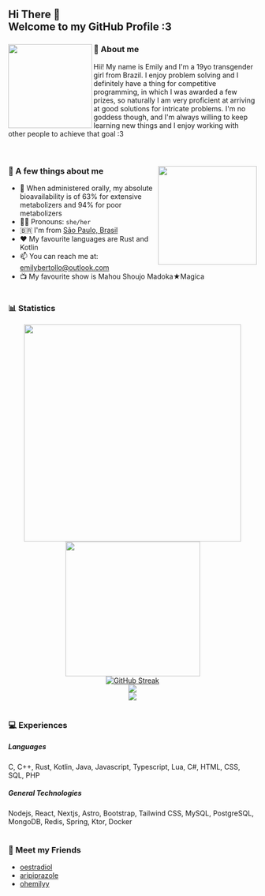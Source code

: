 <h2>
  Hi There 👋
  <br>Welcome to my GitHub Profile :3
</h2>

<div>
  <img src="https://github.com/atomoxetine/atomoxetine/assets/132525922/01de90ef-785a-4457-8020-0ce8e2542327"
    height="170"
    align="left">
  <h3>🌟 About me</h3>
  Hii! My name is Emily and I'm a 19yo transgender girl from Brazil. I enjoy problem solving and I definitely have a thing for competitive programming, in which I was awarded a few prizes, so naturally I am very proficient at arriving at good solutions for intricate problems. I'm no goddess though, and I'm always willing to keep learning new things and I enjoy working with other people to achieve that goal :3
</div>
<br><br>
<div>
  <img src="https://github.com/atomoxetine/atomoxetine/assets/132525922/f39349dc-42a4-4659-96fb-64976a9574da" height="200" align="right">
  <div>
    
  ### 💭 A few things about me
  
  - 💊 When administered orally, my absolute bioavailability is of 63% for extensive metabolizers and 94% for poor metabolizers
  - 🏳️‍⚧️ Pronouns: `she/her`
  - 🇧🇷 I'm from [São Paulo, Brasil](https://en.wikipedia.org/wiki/S%C3%A3o_Paulo)
  - ♥️ My favourite languages are Rust and Kotlin
  - 📫 You can reach me at: <a href="mailto:emilybertollo@outlook.com">emilybertollo@outlook.com</a>
  - 📺 My favourite show is Mahou Shoujo Madoka★Magica

  </div>
</div>

#

### 📊 Statistics

<div align="center">

  <img width="440px" src="https://github-readme-stats-five-rosy-65.vercel.app/api?username=atomoxetine&show_icons=true&theme=midnight-purple&hide_border=true&bg_color=00000000&show=reviews,discussions_started,discussions_answered,prs_merged,prs_merged_percentage&line_height=19&include_all_commits=true">
  <img width="273px" src="https://github-readme-stats-five-rosy-65.vercel.app/api/top-langs?username=atomoxetine&theme=midnight-purple&layout=compact&hide_border=true&langs_count=16&exclude_repo=github-readme-streak-stats&bg_color=00000000">
</div>
<div align="center">
  <a href="https://git.io/streak-stats"><img src="https://github-readme-streak-stats-ecru-phi.vercel.app?user=atomoxetine&theme=midnight-purple&hide_border=true&date_format=M%20j%5B%2C%20Y%5D&card_width=550&background=00000000" alt="GitHub Streak" /></a>
</div>
<div align="center">
  <img src="https://github-readme-stats-five-rosy-65.vercel.app/api/wakatime?username=atomoxetine&theme=midnight-purple&hide_border=true&bg_color=00000000&layout=compact&custom_title=&#10240;&#10240;&#10240;&#10240;&#10240;&#10240;&#10240;WakaTime+Stats+(Since+Jan+23+2024)">
</div>


<div align="center">
  <img src="https://github-profile-trophy-omega.vercel.app/?username=atomoxetine&theme=darkhub&margin-w=14&margin-w=15&no-bg=true&no-frame=true&row=3&column=6">
</div>


#

### 💻 Experiences

##### Languages
C, C++, Rust, Kotlin, Java, Javascript, Typescript, Lua, C#, HTML, CSS, SQL, PHP

##### General Technologies

Nodejs, React, Nextjs, Astro, Bootstrap, Tailwind CSS, MySQL, PostgreSQL, MongoDB, Redis, Spring, Ktor, Docker

#

### 👥 Meet my Friends

- [oestradiol](https://github.com/oestradiol/)
- [aripiprazole](https://github.com/aripiprazole/)
- [ohemilyy](https://github.com/ohemilyy/)
